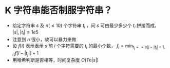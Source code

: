# K 字符串能否制服字符串？

* 给定字符串 $s$ 及 $n(\le 10)$ 个字符串 $t_i$ ，问 $s$ 可由最少多少个 $t_i$ 拼接而成， $|s|,|t_i|\le1e5$ 
* 注意到 $n$ 很小，故可以暴力来做
* 设 $f[i]$ 表示表示 $s$ 前 $i$ 个字符需要的 $t_i$ 的最小个数， $f_i=\min_{t_j==s[j-|t_j|+1,i]} f[i-|t_j|]+1$
* 用哈希判断是否相等，时间复杂度 $O(Tn|s|)$ 

